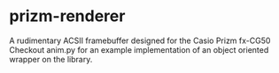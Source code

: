 # prizm-renderer
A rudimentary ACSII framebuffer designed for the Casio Prizm fx-CG50
Checkout anim.py for an example implementation of an object oriented wrapper
on the library.
